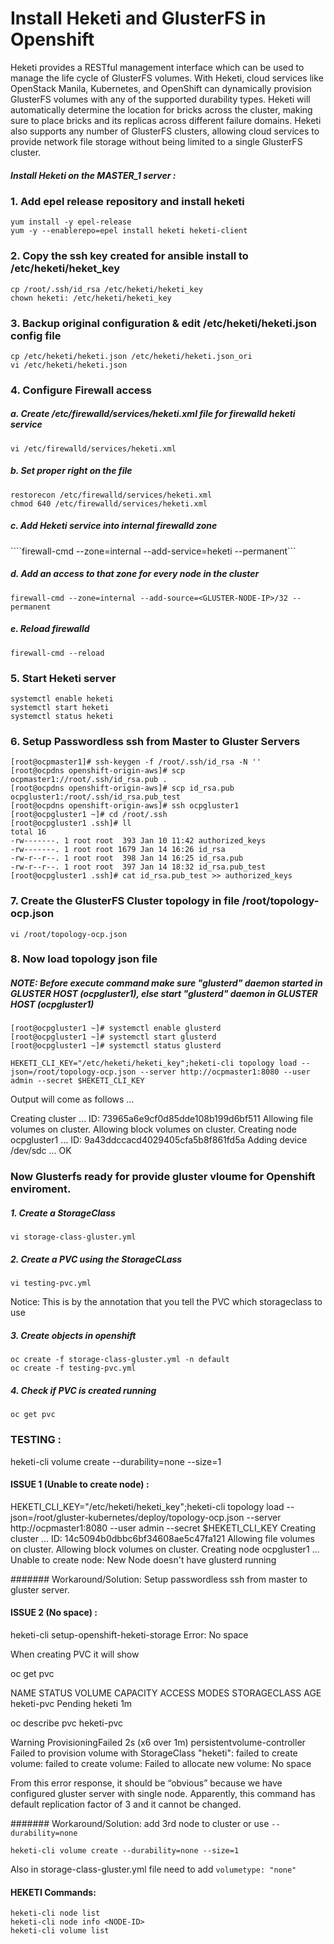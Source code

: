 # Install Heketi and GlusterFS in Openshift 

Heketi provides a RESTful management interface which can be used to manage the life cycle of GlusterFS volumes. With Heketi, cloud services like OpenStack Manila, Kubernetes, and OpenShift can dynamically provision GlusterFS volumes with any of the supported durability types. Heketi will automatically determine the location for bricks across the cluster, making sure to place bricks and its replicas across different failure domains. Heketi also supports any number of GlusterFS clusters, allowing cloud services to provide network file storage without being limited to a single GlusterFS cluster.

##### Install Heketi on the MASTER_1 server :

### 1. Add epel release repository and install heketi
```
yum install -y epel-release
yum -y --enablerepo=epel install heketi heketi-client
```

### 2. Copy the ssh key created for ansible install to /etc/heketi/heket_key

```
cp /root/.ssh/id_rsa /etc/heketi/heketi_key
chown heketi: /etc/heketi/heketi_key
```

### 3. Backup original configuration & edit /etc/heketi/heketi.json config file

```
cp /etc/heketi/heketi.json /etc/heketi/heketi.json_ori
vi /etc/heketi/heketi.json
```

### 4. Configure Firewall access

 ##### a. Create /etc/firewalld/services/heketi.xml file for firewalld heketi service

```vi /etc/firewalld/services/heketi.xml```

 ##### b. Set proper right on the file

```
restorecon /etc/firewalld/services/heketi.xml
chmod 640 /etc/firewalld/services/heketi.xml
```

##### c. Add Heketi service into internal firewalld zone

````firewall-cmd --zone=internal --add-service=heketi --permanent```

##### d. Add an access to that zone for every node in the cluster

```firewall-cmd --zone=internal --add-source=<GLUSTER-NODE-IP>/32 --permanent```

##### e. Reload firewalld

```firewall-cmd --reload```

### 5. Start Heketi server
```
systemctl enable heketi
systemctl start heketi
systemctl status heketi
```

### 6. Setup Passwordless ssh from Master to Gluster Servers
```
[root@ocpmaster1]# ssh-keygen -f /root/.ssh/id_rsa -N ''
[root@ocpdns openshift-origin-aws]# scp ocpmaster1://root/.ssh/id_rsa.pub .
[root@ocpdns openshift-origin-aws]# scp id_rsa.pub ocpgluster1:/root/.ssh/id_rsa.pub_test
[root@ocpdns openshift-origin-aws]# ssh ocpgluster1
[root@ocpgluster1 ~]# cd /root/.ssh
[root@ocpgluster1 .ssh]# ll
total 16
-rw-------. 1 root root  393 Jan 10 11:42 authorized_keys
-rw-------. 1 root root 1679 Jan 14 16:26 id_rsa
-rw-r--r--. 1 root root  398 Jan 14 16:25 id_rsa.pub
-rw-r--r--. 1 root root  397 Jan 14 18:32 id_rsa.pub_test
[root@ocpgluster1 .ssh]# cat id_rsa.pub_test >> authorized_keys
```

### 7. Create the GlusterFS Cluster topology in file /root/topology-ocp.json

```vi /root/topology-ocp.json```

### 8. Now load topology json file

##### NOTE: Before execute command make sure "glusterd" daemon started in GLUSTER HOST (ocpgluster1), else start "glusterd" daemon in GLUSTER HOST (ocpgluster1)

```
[root@ocpgluster1 ~]# systemctl enable glusterd
[root@ocpgluster1 ~]# systemctl start glusterd
[root@ocpgluster1 ~]# systemctl status glusterd
```
```HEKETI_CLI_KEY="/etc/heketi/heketi_key";heketi-cli topology load --json=/root/topology-ocp.json --server http://ocpmaster1:8080 --user admin --secret $HEKETI_CLI_KEY```

Output will come as follows ...

Creating cluster ... ID: 73965a6e9cf0d85dde108b199d6bf511
        Allowing file volumes on cluster.
        Allowing block volumes on cluster.
        Creating node ocpgluster1 ... ID: 9a43ddccacd4029405cfa5b8f861fd5a
                Adding device /dev/sdc ... OK


### Now Glusterfs ready for provide gluster vloume for Openshift enviroment.

##### 1. Create a StorageClass 

```vi storage-class-gluster.yml```


##### 2. Create a PVC using the StorageCLass

```vi testing-pvc.yml```

Notice: This is by the annotation that you tell the PVC which storageclass to use

##### 3. Create objects in openshift 

```
oc create -f storage-class-gluster.yml -n default
oc create -f testing-pvc.yml
```

##### 4. Check if PVC is created running 

```oc get pvc```

### TESTING :

heketi-cli volume create --durability=none --size=1


#### ISSUE 1 (Unable to create node) :

HEKETI_CLI_KEY="/etc/heketi/heketi_key";heketi-cli topology load --json=/root/gluster-kubernetes/deploy/topology-ocp.json --server http://ocpmaster1:8080 --user admin --secret $HEKETI_CLI_KEY
Creating cluster ... ID: 14c5094b0dbbc6bf34608ae5c47fa121
        Allowing file volumes on cluster.
        Allowing block volumes on cluster.
        Creating node ocpgluster1 ... Unable to create node: New Node doesn't have glusterd running

####### Workaround/Solution: Setup passwordless ssh from master to gluster server.

#### ISSUE 2 (No space) :

heketi-cli setup-openshift-heketi-storage
Error: No space

When creating PVC it will show 

oc get pvc

NAME         STATUS    VOLUME    CAPACITY   ACCESS MODES   STORAGECLASS   AGE
heketi-pvc   Pending                                       heketi         1m

oc describe pvc heketi-pvc

Warning  ProvisioningFailed  2s (x6 over 1m)  persistentvolume-controller  Failed to provision volume with StorageClass "heketi": failed to create volume: failed to create volume: Failed to allocate new volume: No space

From this error response, it should be “obvious” because we have configured gluster server with single node. Apparently, this command has default replication factor of 3 and it cannot be changed.

####### Workaround/Solution: add 3rd node to cluster or use ```--durability=none```

```heketi-cli volume create --durability=none --size=1```

Also in storage-class-gluster.yml file need to add ``` volumetype: "none" ```


#### HEKETI Commands: 

```
heketi-cli node list
heketi-cli node info <NODE-ID>
heketi-cli volume list
```
